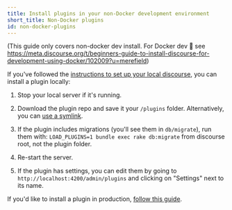 ```yaml
---
title: Install plugins in your non-Docker development environment
short_title: Non-Docker plugins
id: non-docker-plugins
---
```


(This guide only covers non-docker dev install. For Docker dev :whale: see https://meta.discourse.org/t/beginners-guide-to-install-discourse-for-development-using-docker/102009?u=merefield)

If you've followed the [instructions to set up your local discourse](https://meta.discourse.org/t/how-do-i-set-up-a-local-discourse-development-environment/182882/1), you can install a plugin locally:

1.  Stop your local server if it's running.

1.  Download the plugin repo and save it your `/plugins` folder. Alternatively, you can [use a symlink](https://meta.discourse.org/t/beginners-guide-to-creating-discourse-plugins-part-4-git-setup/31272#creating-a-symlink-3).

1.  If the plugin includes migrations (you'll see them in `db/migrate`), run them with: `LOAD_PLUGINS=1 bundle exec rake db:migrate` from discourse root, not the plugin folder.

1.  Re-start the server.

1.  If the plugin has settings, you can edit them by going to `http://localhost:4200/admin/plugins` and clicking on "Settings" next to its name.

If you'd like to install a plugin in production, [follow this guide](https://meta.discourse.org/t/install-plugins-in-discourse/19157/1).

